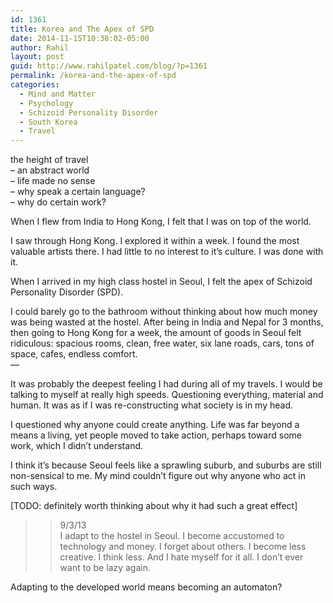 ```yaml
---
id: 1361
title: Korea and The Apex of SPD
date: 2014-11-15T10:38:02-05:00
author: Rahil
layout: post
guid: http://www.rahilpatel.com/blog/?p=1361
permalink: /korea-and-the-apex-of-spd
categories:
  - Mind and Matter
  - Psychology
  - Schizoid Personality Disorder
  - South Korea
  - Travel
---
```

the height of travel  
&#8211; an abstract world  
&#8211; life made no sense  
&#8211; why speak a certain language?  
&#8211; why do certain work?

When I flew from India to Hong Kong, I felt that I was on top of the world.

I saw through Hong Kong. I explored it within a week. I found the most valuable artists there. I had little to no interest to it&#8217;s culture. I was done with it.

When I arrived in my high class hostel in Seoul, I felt the apex of Schizoid Personality Disorder (SPD).

I could barely go to the bathroom without thinking about how much money was being wasted at the hostel. After being in India and Nepal for 3 months, then going to Hong Kong for a week, the amount of goods in Seoul felt ridiculous: spacious rooms, clean, free water, six lane roads, cars, tons of space, cafes, endless comfort.  
&#8212;

It was probably the deepest feeling I had during all of my travels. I would be talking to myself at really high speeds. Questioning everything, material and human. It was as if I was re-constructing what society is in my head.

I questioned why anyone could create anything. Life was far beyond a means a living, yet people moved to take action, perhaps toward some work, which I didn&#8217;t understand.

I think it&#8217;s because Seoul feels like a sprawling suburb, and suburbs are still non-sensical to me. My mind couldn&#8217;t figure out why anyone who act in such ways.

[TODO: definitely worth thinking about why it had such a great effect]

> >9/3/13  
> I adapt to the hostel in Seoul. I become accustomed to technology and money. I forget about others. I become less creative. I think less. And I hate myself for it all. I don&#8217;t ever want to be lazy again.

Adapting to the developed world means becoming an automaton?